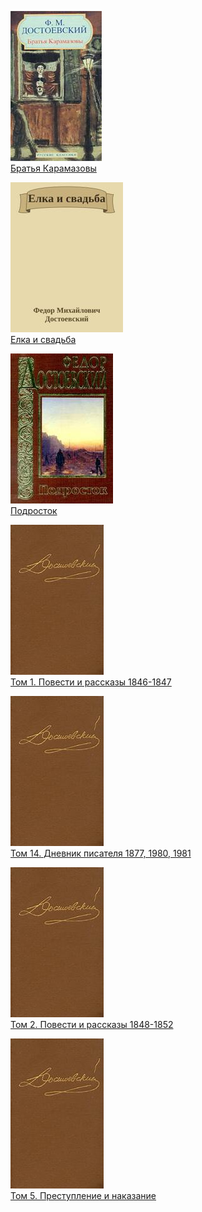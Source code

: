 ![](Братья%20Карамазовы.jpg)  
[Братья Карамазовы](Братья%20Карамазовы.txt)

![](Елка%20и%20свадьба.jpg)  
[Елка и свадьба](Елка%20и%20свадьба.txt)

![](Подросток.jpg)  
[Подросток](Подросток.txt)

![](Том%201.%20Повести%20и%20рассказы%201846-1847.jpg)  
[Том 1. Повести и рассказы 1846-1847](Том%201.%20Повести%20и%20рассказы%201846-1847.txt)

![](Том%2014.%20Дневник%20писателя%201877,%201980,%201981.jpg)  
[Том 14. Дневник писателя 1877, 1980, 1981](Том%2014.%20Дневник%20писателя%201877,%201980,%201981.txt)

![](Том%202.%20Повести%20и%20рассказы%201848-1852.jpg)  
[Том 2. Повести и рассказы 1848-1852](Том%202.%20Повести%20и%20рассказы%201848-1852.txt)

![](Том%205.%20Преступление%20и%20наказание.jpg)  
[Том 5. Преступление и наказание](Том%205.%20Преступление%20и%20наказание.txt)

